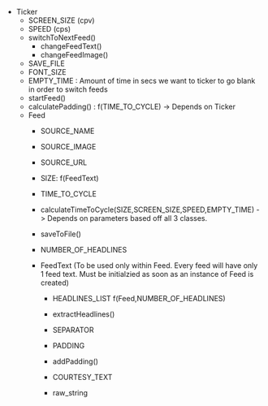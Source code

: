 + Ticker
    + SCREEN_SIZE (cpv)
    + SPEED (cps)
    + switchToNextFeed()
        + changeFeedText()
        + changeFeedImage()
    + SAVE_FILE
    + FONT_SIZE
    + EMPTY_TIME : Amount of time in secs we want to ticker to go blank in order to switch feeds
    + startFeed()
    + calculatePadding() : f(TIME_TO_CYCLE) -> Depends on Ticker
    + Feed
        + SOURCE_NAME
        + SOURCE_IMAGE
        + SOURCE_URL
        + SIZE: f(FeedText)
        + TIME_TO_CYCLE
        + calculateTimeToCycle(SIZE,SCREEN_SIZE,SPEED,EMPTY_TIME) -> Depends on parameters based off all 3 classes.
        + saveToFile()
        + NUMBER_OF_HEADLINES

        + FeedText (To be used only within Feed. Every feed will have only 1 feed text. Must be initialzied as soon as an instance of Feed is created)
            + HEADLINES_LIST f(Feed,NUMBER_OF_HEADLINES)
            + extractHeadlines()
            + SEPARATOR
            + PADDING
            
            + addPadding()
            
            + COURTESY_TEXT
            + raw_string
            
        

